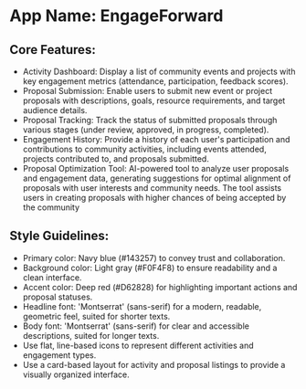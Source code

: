 # **App Name**: EngageForward

## Core Features:

- Activity Dashboard: Display a list of community events and projects with key engagement metrics (attendance, participation, feedback scores).
- Proposal Submission: Enable users to submit new event or project proposals with descriptions, goals, resource requirements, and target audience details.
- Proposal Tracking: Track the status of submitted proposals through various stages (under review, approved, in progress, completed).
- Engagement History: Provide a history of each user's participation and contributions to community activities, including events attended, projects contributed to, and proposals submitted.
- Proposal Optimization Tool: AI-powered tool to analyze user proposals and engagement data, generating suggestions for optimal alignment of proposals with user interests and community needs. The tool assists users in creating proposals with higher chances of being accepted by the community

## Style Guidelines:

- Primary color: Navy blue (#143257) to convey trust and collaboration.
- Background color: Light gray (#F0F4F8) to ensure readability and a clean interface.
- Accent color: Deep red (#D62828) for highlighting important actions and proposal statuses.
- Headline font: 'Montserrat' (sans-serif) for a modern, readable, geometric feel, suited for shorter texts.
- Body font: 'Montserrat' (sans-serif) for clear and accessible descriptions, suited for longer texts.
- Use flat, line-based icons to represent different activities and engagement types.
- Use a card-based layout for activity and proposal listings to provide a visually organized interface.